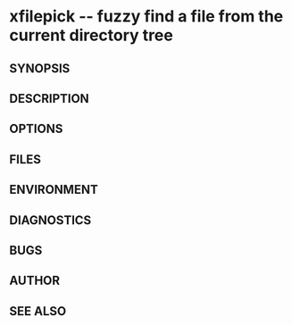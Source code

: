 # xfilepick -- fuzzy find a file from the current directory tree
## SYNOPSIS
## DESCRIPTION
## OPTIONS
## FILES
## ENVIRONMENT
## DIAGNOSTICS
## BUGS
## AUTHOR
## SEE ALSO
